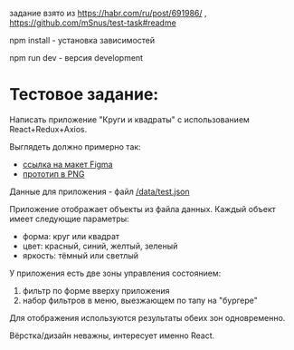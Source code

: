 задание взято из https://habr.com/ru/post/691986/  , 
  https://github.com/mSnus/test-task#readme
  
npm install - установка зависимостей
  
npm run dev - версия development


# Тестовое задание:

Написать приложение "Круги и квадраты" с использованием React+Redux+Axios.

Выглядеть должно примерно так:
- [ссылка на макет Figma](https://www.figma.com/file/DaktkhoeaQEUagJ03Gk3r1/circles_and_squares_1?node-id=0%3A1)
- [прототип в PNG](proto/)

Данные для приложения - файл [/data/test.json](data/test.json)

Приложение отображает объекты из файла данных. 
Каждый объект имеет следующие параметры:
- форма: круг или квадрат
- цвет: красный, синий, желтый, зеленый
- яркость: тёмный или светлый

У приложения есть две зоны управления состоянием:
1) фильтр по форме вверху приложения
2) набор фильтров в меню, выезжающем по тапу на "бургере"

Для отображения используются результаты обеих зон одновременно.

Вёрстка/дизайн неважны, интересует именно React.
